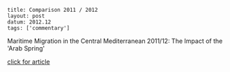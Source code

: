 ```
title: Comparison 2011 / 2012
layout: post
datum: 2012.12
tags: ['commentary']
```

Maritime Migration in the Central Mediterranean 2011/12: The Impact of the 'Arab Spring'

[click for article](../2012/SSRN_Maritime_Migration_final_II.pdf)